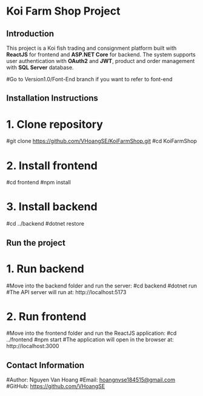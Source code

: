 # Koi Farm Shop Project

## **Introduction**
This project is a Koi fish trading and consignment platform built with **ReactJS** for frontend and **ASP.NET Core** for backend.
The system supports user authentication with **OAuth2** and **JWT**, product and order management with **SQL Server** database.

#Go to Version1.0/Font-End branch if you want to refer to font-end

## **Installation Instructions**
# 1. Clone repository
#git clone https://github.com/VHoangSE/KoiFarmShop.git
#cd KoiFarmShop
# 2. Install frontend
#cd frontend
#npm install
# 3. Install backend
#cd ../backend
#dotnet restore

## **Run the project**
# 1. Run backend
#Move into the backend folder and run the server:
#cd backend
#dotnet run
#The API server will run at: http://localhost:5173
# 2. Run frontend
#Move into the frontend folder and run the ReactJS application:
#cd ../frontend
#npm start
#The application will open in the browser at: http://localhost:3000

## **Contact Information**
#Author: Nguyen Van Hoang
#Email: hoangnvse184515@gmail.com
#GitHub: https://github.com/VHoangSE
